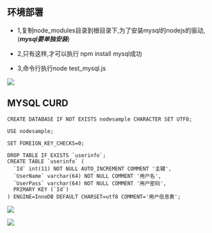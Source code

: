 ## 环境部署

- 1,复制node_modules目录到根目录下,为了安装mysql的nodejs的驱动,(***mysql要单独安装***)

- 2,只有这样,才可以执行 npm install mysql成功

- 3,命令行执行node test_mysql.js


![](https://github.com/zxx1988328/nodejs-mysql/blob/master/img/mysql_test.png)


## MYSQL CURD

	CREATE DATABASE IF NOT EXISTS nodesample CHARACTER SET UTF8;
	
	USE nodesample;
	
	SET FOREIGN_KEY_CHECKS=0;
	
	DROP TABLE IF EXISTS `userinfo`;
	CREATE TABLE `userinfo` (
	  `Id` int(11) NOT NULL AUTO_INCREMENT COMMENT '主键',
	  `UserName` varchar(64) NOT NULL COMMENT '用户名',
	  `UserPass` varchar(64) NOT NULL COMMENT '用户密码',
	  PRIMARY KEY (`Id`)
	) ENGINE=InnoDB DEFAULT CHARSET=utf8 COMMENT='用户信息表';



![](https://github.com/zxx1988328/nodejs-mysql/blob/master/img/curd_result.png)

![](https://github.com/zxx1988328/nodejs-mysql/blob/master/img/database.png)
